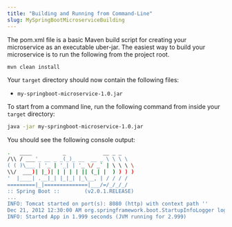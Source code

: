```yaml
---
title: "Building and Running from Command-Line"
slug: MySpringBootMicroserviceBuilding
---
```


The pom.xml file is a basic Maven build script for creating your microservice as an executable uber-jar.
The easiest way to build your microservice is to run the following from the project root.

```bash
mvn clean install
```

Your `target` directory should now contain the following files:

- `my-springboot-microservice-1.0.jar`

To start from a command line, run the following command from inside your `target` directory:

```bash
java -jar my-springboot-microservice-1.0.jar
```

You should see the following console output:

```bash
.   ____          _            __ _ _
/\\ / ___'_ __ _ _(_)_ __  __ _ \ \ \ \
( ( )\___ | '_ | '_| | '_ \/ _` | \ \ \ \
\\/  ___)| |_)| | | | | || (_| |  ) ) ) )
'  |____| .__|_| |_|_| |_\__, | / / / /
=========|_|==============|___/=/_/_/_/
:: Spring Boot ::        (v2.0.1.RELEASE)
...
INFO: Tomcat started on port(s): 8080 (http) with context path ''
Dec 21, 2012 12:30:00 AM org.springframework.boot.StartupInfoLogger logStarted
INFO: Started App in 1.999 seconds (JVM running for 2.999)
```
